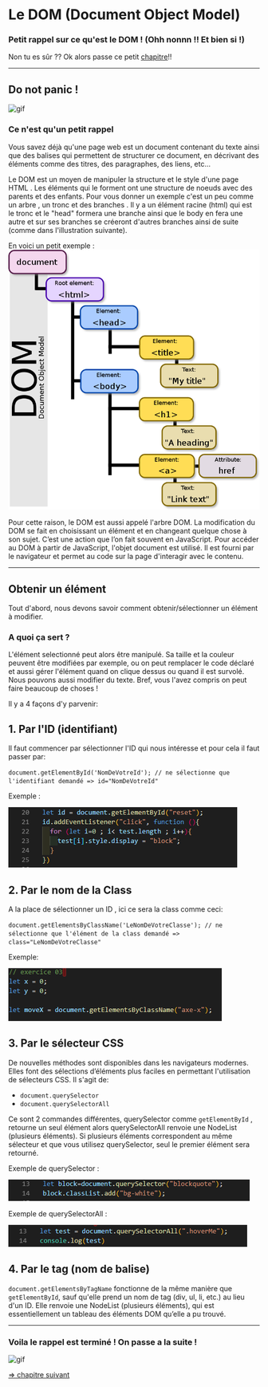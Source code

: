 # Le DOM  (Document Object Model)

### Petit rappel sur ce qu'est le DOM ! (Ohh nonnn !! Et bien si !)
Non tu es sûr ?? Ok alors passe ce petit [chapitre](#terminer)!!

---

## Do not panic !

![gif](https://media.giphy.com/media/Hb6w89F9ZlB6M/giphy.gif)

### Ce n'est qu'un petit rappel

Vous savez déjà qu'une page web est un document contenant du texte ainsi que des balises qui permettent de structurer ce document, en décrivant des éléments comme des titres, des paragraphes, des liens, etc...


Le DOM  est un moyen de manipuler la structure et le style d'une page HTML .
Les éléments qui le forment ont une structure de noeuds avec des parents et des enfants.
Pour vous donner un exemple c'est un peu comme un arbre , un tronc et des branches . Il y a un élément racine (html) qui est le tronc et le "head" formera une branche ainsi que le body en fera une autre et sur ses branches se créeront d'autres branches ainsi de suite (comme dans l'illustration suivante).

En voici un petit exemple : ![Illustration](./img/Dom/DOM.png)

Pour cette raison, le DOM est aussi appelé l'arbre DOM.
La modification du DOM se fait en choisissant un élément et en changeant quelque chose à son sujet. C’est une action que l’on fait souvent en JavaScript. Pour accéder au DOM à partir de JavaScript, l'objet document est utilisé. Il est fourni par le navigateur et permet au code sur la page d'interagir avec le contenu.

---

## Obtenir un élément

Tout d'abord, nous devons savoir comment obtenir/sélectionner un élément à modifier.

### A quoi ça sert ?

L'élément selectionné peut alors être manipulé. Sa taille et la couleur peuvent être modifiées par exemple, ou on peut remplacer le code déclaré et aussi gérer l'élément quand on clique dessus ou quand il est survolé. Nous pouvons aussi modifier du texte.
Bref, vous l'avez compris on peut faire beaucoup de choses !

Il y a 4 façons d'y parvenir:

## 1. Par l'ID (identifiant)

Il faut commencer par sélectionner l'ID qui nous intéresse et pour cela il faut passer par:

 `document.getElementById('NomDeVotreId'); // ne sélectionne que l'identifiant demandé => id="NomDeVotreId" `


Exemple :

![exemple ID](./img/Dom/identifiant.png)

## 2. Par le nom de la Class

 A la place de sélectionner un ID , ici ce sera la class comme ceci: 
 
 `document.getElementsByClassName('LeNomDeVotreClasse'); // ne sélectionne que l'élément de la class demandé => class="LeNomDeVotreClasse" `

Exemple:

![exemple ClassNam](./img/Dom/Classname.png)

## 3. Par le sélecteur CSS

De nouvelles méthodes sont disponibles dans les navigateurs modernes. Elles font des sélections d’éléments plus faciles en permettant l'utilisation de sélecteurs CSS. Il s'agit de:

- `document.querySelector` 
- `document.querySelectorAll` 

Ce sont 2 commandes différentes, querySelector comme `getElementById` , retourne un seul élément alors querySelectorAll renvoie une NodeList (plusieurs éléments). Si plusieurs éléments correspondent au même sélecteur et que vous utilisez querySelector, seul le premier élément sera retourné.

Exemple de querySelector :

![exemple querySelector](./img/Dom/querySelector.png)

Exemple de querySelectorAll :

![exemple querySelectorAll](./img/Dom/querySelectorAll.png)

## 4. Par le tag (nom de balise)

`document.getElementsByTagName` fonctionne de la même manière que `getElementById`, sauf qu'elle prend un nom de tag (div, ul, li, etc.) au lieu d'un ID. Elle renvoie une NodeList (plusieurs éléments), qui est essentiellement un tableau des éléments DOM qu’elle a pu trouvé.

---

### Voila le rappel est terminé ! On passe a la suite ! <a id="terminer"></a>

![gif](https://media.giphy.com/media/3ornjXIIShZ2MgyyHu/giphy.gif)

[=> chapitre suivant](03-creation.md)